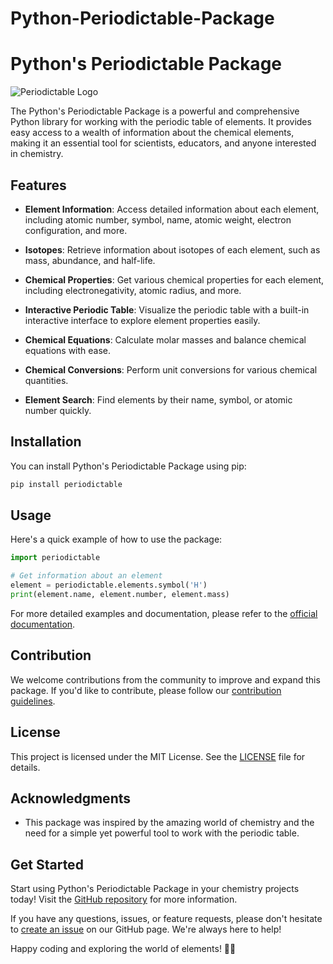 # Python-Periodictable-Package
# Python's Periodictable Package

![Periodictable Logo](https://raw.githubusercontent.com/yourusername/periodictable/main/logo.png)

The Python's Periodictable Package is a powerful and comprehensive Python library for working with the periodic table of elements. It provides easy access to a wealth of information about the chemical elements, making it an essential tool for scientists, educators, and anyone interested in chemistry.

## Features

- **Element Information**: Access detailed information about each element, including atomic number, symbol, name, atomic weight, electron configuration, and more.

- **Isotopes**: Retrieve information about isotopes of each element, such as mass, abundance, and half-life.

- **Chemical Properties**: Get various chemical properties for each element, including electronegativity, atomic radius, and more.

- **Interactive Periodic Table**: Visualize the periodic table with a built-in interactive interface to explore element properties easily.

- **Chemical Equations**: Calculate molar masses and balance chemical equations with ease.

- **Chemical Conversions**: Perform unit conversions for various chemical quantities.

- **Element Search**: Find elements by their name, symbol, or atomic number quickly.

## Installation

You can install Python's Periodictable Package using pip:

```bash
pip install periodictable
```

## Usage

Here's a quick example of how to use the package:

```python
import periodictable

# Get information about an element
element = periodictable.elements.symbol('H')
print(element.name, element.number, element.mass)
```

For more detailed examples and documentation, please refer to the [official documentation](https://github.com/yourusername/periodictable/docs).

## Contribution

We welcome contributions from the community to improve and expand this package. If you'd like to contribute, please follow our [contribution guidelines](https://github.com/yourusername/periodictable/contributing.md).

## License

This project is licensed under the MIT License. See the [LICENSE](https://github.com/yourusername/periodictable/LICENSE) file for details.

## Acknowledgments

- This package was inspired by the amazing world of chemistry and the need for a simple yet powerful tool to work with the periodic table.

## Get Started

Start using Python's Periodictable Package in your chemistry projects today! Visit the [GitHub repository](https://github.com/yourusername/periodictable) for more information.

If you have any questions, issues, or feature requests, please don't hesitate to [create an issue](https://github.com/yourusername/periodictable/issues) on our GitHub page. We're always here to help!

Happy coding and exploring the world of elements! 🧪🔬
